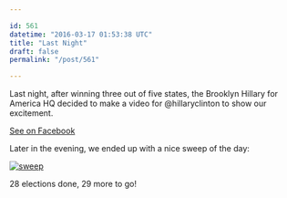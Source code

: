 ```yaml
---

id: 561
datetime: "2016-03-17 01:53:38 UTC"
title: "Last Night"
draft: false
permalink: "/post/561"

---
```


Last night, after winning three out of five states, the Brooklyn Hillary for America HQ decided to make a video for @hillaryclinton to show our excitement.

[See on Facebook](https://www.facebook.com/jedilau/videos/10104676346026972/)

Later in the evening, we ended up with a nice sweep of the day:

[![sweep](http://cl.ly/fR9r/d)](https://www.nytimes.com/elections/2016/national-results-map)

28 elections done, 29 more to go!

